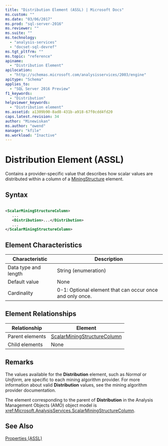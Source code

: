 ```yaml
---
title: "Distribution Element (ASSL) | Microsoft Docs"
ms.custom: ""
ms.date: "03/06/2017"
ms.prod: "sql-server-2016"
ms.reviewer: ""
ms.suite: ""
ms.technology: 
  - "analysis-services"
  - "docset-sql-devref"
ms.tgt_pltfrm: ""
ms.topic: "reference"
apiname: 
  - "Distribution Element"
apilocation: 
  - "http://schemas.microsoft.com/analysisservices/2003/engine"
apitype: "Schema"
applies_to: 
  - "SQL Server 2016 Preview"
f1_keywords: 
  - "Distribution"
helpviewer_keywords: 
  - "Distribution element"
ms.assetid: a1309b90-8ad8-431b-a918-67f0cdd4fd20
caps.latest.revision: 34
author: "Minewiskan"
ms.author: "owend"
manager: "kfile"
ms.workload: "Inactive"
---
```

# Distribution Element (ASSL)
  Contains a provider-specific value that describes how scalar values are distributed within a column of a [MiningStructure](../../../analysis-services/scripting/objects/miningstructure-element-assl.md) element.  
  
## Syntax  
  
```xml  
  
<ScalarMiningStructureColumn>  
   ...  
   <Distribution>...</Distribution>  
   ...  
</ScalarMiningStructureColumn>  
```  
  
## Element Characteristics  
  
|Characteristic|Description|  
|--------------------|-----------------|  
|Data type and length|String (enumeration)|  
|Default value|None|  
|Cardinality|0-1: Optional element that can occur once and only once.|  
  
## Element Relationships  
  
|Relationship|Element|  
|------------------|-------------|  
|Parent elements|[ScalarMiningStructureColumn](../../../analysis-services/scripting/data-type/scalarminingstructurecolumn-data-type-assl.md)|  
|Child elements|None|  
  
## Remarks  
 The values available for the **Distribution** element, such as *Normal* or *Uniform,* are specific to each mining algorithm provider. For more information about valid **Distribution** values, see the mining algorithm provider documentation.  
  
 The element corresponding to the parent of **Distribution** in the Analysis Management Objects (AMO) object model is <xref:Microsoft.AnalysisServices.ScalarMiningStructureColumn>.  
  
## See Also  
 [Properties &#40;ASSL&#41;](../../../analysis-services/scripting/properties/properties-assl.md)  
  
  

